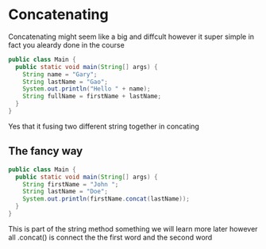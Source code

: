 # Concatenating

Concatenating might seem like a big and diffcult however it super simple in fact you aleardy done in the course

```java
public class Main {
  public static void main(String[] args) {
    String name = "Gary";
    String lastName = "Gao";
    System.out.println("Hello " + name);
    String fullName = firstName + lastName;
  }
}
```

Yes that it fusing two different string together in concating

## The fancy way

```java
public class Main {
  public static void main(String[] args) {
    String firstName = "John ";
    String lastName = "Doe";
    System.out.println(firstName.concat(lastName));
  }
}
```

This is part of the string method something we will learn more later however all .concat() is connect the the first word and the second word